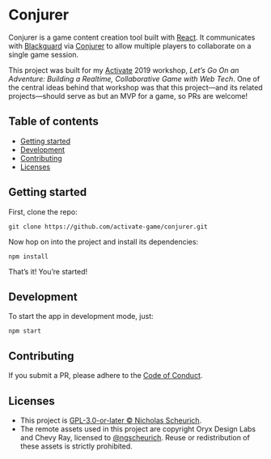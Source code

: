 # Conjurer

Conjurer is a game content creation tool built with [React](https://github.com/facebook/react). It communicates with [Blackguard](https://github.com/activate-game/blackguard) via [Conjurer](https://github.com/activate-game/conjurer) to allow multiple players to collaborate on a single game session.

This project was built for my [Activate](http://www.activateconf.com/) 2019 workshop, _Let’s Go On an Adventure: Building a Realtime, Collaborative Game with Web Tech_. One of the central ideas behind that workshop was that this project—and its related projects—should serve as but an MVP for a game, so PRs are welcome!

## Table of contents

- [Getting started](#getting-started)
- [Development](#development)
- [Contributing](#contributing)
- [Licenses](#licenses)

## Getting started

First, clone the repo:

    git clone https://github.com/activate-game/conjurer.git

Now hop on into the project and install its dependencies:

    npm install

That’s it! You’re started!

## Development

To start the app in development mode, just:

    npm start

## Contributing

If you submit a PR, please adhere to the [Code of Conduct](https://github.com/activate-game/conjurer/blob/master/CODE_OF_CONDUCT.md).

## Licenses

* This project is [GPL-3.0-or-later © Nicholas Scheurich](https://github.com/activate-game/conjurer/blob/master/LICENSE).
* The remote assets used in this project are copyright Oryx Design Labs and Chevy Ray, licensed to [@ngscheurich](). Reuse or redistribution of these assets is strictly prohibited.
